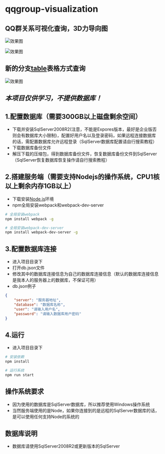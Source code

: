 # qqgroup-visualization

## QQ群关系可视化查询，3D力导向图
![效果图](https://github.com/gstok/qqgroup-visualization/blob/master/img/1.jpg)

![效果图](https://github.com/gstok/qqgroup-visualization/blob/master/img/2.jpg)

## 新的分支[table](https://github.com/gstok/qqgroup-visualization/tree/table)表格方式查询

![效果图](https://github.com/gstok/qqgroup-visualization/blob/master/img/t1.jpg)

## *本项目仅供学习，不提供数据库！*

## 1.配置数据库（需要300GB以上磁盘剩余空间）
+ 下载并安装SqlServer2008R2(注意，不能是Expores版本，最好是企业版否则会有数据库大小限制)，配置好用户名以及登录密码，如果远程连接数据库的话，需配置数据库允许远程登录（SqlServer数据库配置请自行搜索教程）
+ 下载数据库备份文件
+ 解压下载的压缩包，得到数据库备份文件，恢复数据库备份文件到SqlServer（SqlServer恢复数据库恢复操作请自行搜索教程）

## 2.搭建服务端（需要支持Nodejs的操作系统，CPU1核以上剩余内存1GB以上）
+ 下载安装[Node.js](https://nodejs.org/en/)环境
+ npm全局安装webpack和webpack-dev-server
``` bash
# 全局安装webpack
npm install webpack -g

# 全局安装webpack-dev-server
npm install webpack-dev-server -g
```
## 3.配置数据库连接
+ 进入项目目录下
+ 打开db.json文件
+ 修改其中的数据库连接信息为自己的数据库连接信息（默认的数据库连接信息是我本人的服务器上的数据库，不保证可用）
+ db.json例子
``` json
{
    "server": "服务器地址",
    "database": "数据库名称",
    "user": "请输入用户名",
    "password": "请输入数据库用户密码"
}
```

## 4.运行
+ 进入项目目录下
``` bash
# 安装依赖
npm install

# 运行系统
npm run start
```

## 操作系统要求
+ 因为使用的数据库是SqlServer数据库，所以推荐使用Windows操作系统
+ 当然服务端使用的是Node，如果你连接到的是远程的SqlServer数据库的话，是可以使用任何支持Node的系统的

## 数据库说明
+ 数据库请使用SqlServer2008R2或更新版本的SqlServer

